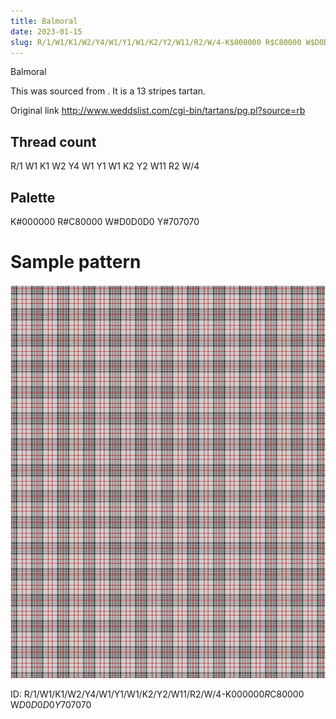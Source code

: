 ```yaml
---
title: Balmoral
date: 2023-01-15
slug: R/1/W1/K1/W2/Y4/W1/Y1/W1/K2/Y2/W11/R2/W/4-K$000000 R$C80000 W$D0D0D0 Y$707070
---
```

Balmoral

This was sourced from <no value>.  It is a 13 stripes tartan.

Original link http://www.weddslist.com/cgi-bin/tartans/pg.pl?source=rb

## Thread count
R/1 W1 K1 W2 Y4 W1 Y1 W1 K2 Y2 W11 R2 W/4

## Palette
K#000000 R#C80000 W#D0D0D0 Y#707070

# Sample pattern

![Tartan detail](tartan.png "R/1 W1 K1 W2 Y4 W1 Y1 W1 K2 Y2 W11 R2 W/4 tartan")

ID: R/1/W1/K1/W2/Y4/W1/Y1/W1/K2/Y2/W11/R2/W/4-K$000000 R$C80000 W$D0D0D0 Y$707070
